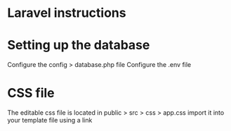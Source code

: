 # Laravel instructions

Setting up the database
========================

Configure the config > database.php file
Configure the .env file

CSS file
=========
The editable css file is located in public > src > css > app.css
import it into your template file using a link
